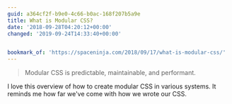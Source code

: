 ```yaml
---
guid: a364cf2f-b9e0-4c66-b0ac-168f207b5a9e
title: What is Modular CSS?
date: '2018-09-28T04:20:12+00:00'
changed: '2019-09-24T14:33:40+00:00'


bookmark_of: 'https://spaceninja.com/2018/09/17/what-is-modular-css/'
---
```



> Modular CSS is predictable, maintainable, and performant.

I love this overview of how to create modular CSS in various systems. It reminds me how far we've come with how we wrote our CSS.
